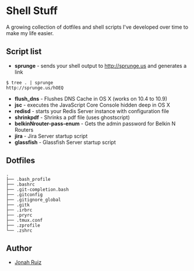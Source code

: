 # Shell Stuff

A growing collection of dotfiles and shell scripts I've developed over time to make my life easier.

## Script list
  * **sprunge** - sends your shell output to http://sprunge.us and generates a link

```console
$ tree . | sprunge
http://sprunge.us/hOEQ
```

  * **flush_dns** - Flushes DNS Cache in OS X (works on 10.4 to 10.9)
  * **jsc** - executes the JavaScript Core Console hidden deep in OS X
  * **redisd**  - starts your Redis Server instance with configuration file
  * **shrinkpdf** - Shrinks a pdf file (uses ghostscript)
  * **belkinNrouter-pass-enum** - Gets the admin password for Belkin N Routers
  * **jira** - Jira Server startup script
  * **glassfish** - Glassfish Server startup script

## Dotfiles
```console
.
├── .bash_profile
├── .bashrc
├── .git-completion.bash
├── .gitconfig
├── .gitignore_global
├── .gitk
├── .irbrc
├── .pryrc
├── .tmux.conf
├── .zprofile
└── .zshrc
```

## Author
  * [Jonah Ruiz](http://www.pixelhipsters.com)